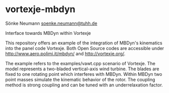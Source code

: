 vortexje-mbdyn
==============

Sönke Neumann	<soenke.neumann@tuhh.de>

Interface towards MBDyn within Vortexje

This repository offers an example of the integration of MBDyn's kinematics into the panel code Vortexje. Both Open Source codes are accessible under http://www.aero.polimi.it/mbdyn/ and http://vortexje.org/.

The example refers to the examples/vawt.cpp scenario of Vortexje. The model represents a two-bladed vertical-axis wind turbine. The blades are fixed to one rotating point which interferes with MBDyn. Within MBDyn two point masses simulate the kinematic behavior of the rotor. 
The coupling method is strong coupling and can be tuned with an underrelaxation factor.

